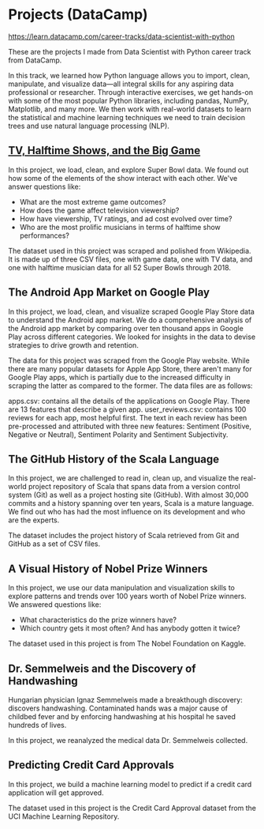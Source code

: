 # Projects (DataCamp)
https://learn.datacamp.com/career-tracks/data-scientist-with-python

These are the projects I made from Data Scientist with Python career  track from DataCamp.

In this track, we learned how Python language allows you to import, clean, manipulate, and visualize data—all integral skills for any aspiring data professional or researcher. Through interactive exercises, we get hands-on with some of the most popular Python libraries, including pandas, NumPy, Matplotlib, and many more. We then work with real-world datasets to learn the statistical and machine learning techniques we need to train decision trees and use natural language processing (NLP).


## [TV, Halftime Shows, and the Big Game](https://github.com/anendozo/Projects/tree/main/A%20Visual%20History%20of%20Nobel%20Prize%20Winners)
In this project, we load, clean, and explore Super Bowl data. We found out how some of the elements of the show interact with each other. We've answer questions like:

* What are the most extreme game outcomes?
* How does the game affect television viewership?
* How have viewership, TV ratings, and ad cost evolved over time?
* Who are the most prolific musicians in terms of halftime show performances?

The dataset used in this project was scraped and polished from Wikipedia. It is made up of three CSV files, one with game data, one with TV data, and one with halftime musician data for all 52 Super Bowls through 2018.


## The Android App Market on Google Play
In this project, we load, clean, and visualize scraped Google Play Store data to understand the Android app market.
We do a comprehensive analysis of the Android app market by comparing over ten thousand apps in Google Play across different categories. We looked for insights in the data to devise strategies to drive growth and retention.

The data for this project was scraped from the Google Play website. While there are many popular datasets for Apple App Store, there aren't many for Google Play apps, which is partially due to the increased difficulty in scraping the latter as compared to the former. The data files are as follows:

apps.csv: contains all the details of the applications on Google Play. There are 13 features that describe a given app.
user_reviews.csv: contains 100 reviews for each app, most helpful first. The text in each review has been pre-processed and attributed with three new features: Sentiment (Positive, Negative or Neutral), Sentiment Polarity and Sentiment Subjectivity.


## The GitHub History of the Scala Language
In this project, we are challenged to read in, clean up, and visualize the real-world project repository of Scala that spans data from a version control system (Git) as well as a project hosting site (GitHub). With almost 30,000 commits and a history spanning over ten years, Scala is a mature language. We find out who has had the most influence on its development and who are the experts.

The dataset includes the project history of Scala retrieved from Git and GitHub as a set of CSV files.


## A Visual History of Nobel Prize Winners
In this project, we use our data manipulation and visualization skills to explore patterns and trends over 100 years worth of Nobel Prize winners.
We answered questions like:
* What characteristics do the prize winners have? 
* Which country gets it most often? And has anybody gotten it twice? 

The dataset used in this project is from The Nobel Foundation on Kaggle.


## Dr. Semmelweis and the Discovery of Handwashing
Hungarian physician Ignaz Semmelweis made a breakthough discovery: discovers handwashing. Contaminated hands was a major cause of childbed fever and by enforcing handwashing at his hospital he saved hundreds of lives.

In this project, we reanalyzed the medical data Dr. Semmelweis collected. 


## Predicting Credit Card Approvals
In this project, we build a machine learning model to predict if a credit card application will get approved.

The dataset used in this project is the Credit Card Approval dataset from the UCI Machine Learning Repository.
